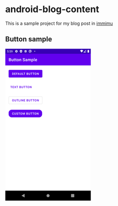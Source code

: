 # android-blog-content
This is a sample project for my blog post in [immimu](http://blog.immimu.com)

## Button sample
![Button](/images/button_sample.png "Button sample")
